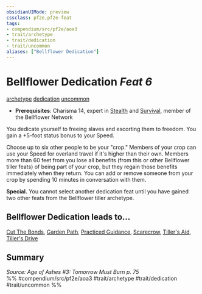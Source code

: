 ```yaml
---
obsidianUIMode: preview
cssclass: pf2e,pf2e-feat
tags:
- compendium/src/pf2e/aoa3
- trait/archetype
- trait/dedication
- trait/uncommon
aliases: ["Bellflower Dedication"]
---
```

# Bellflower Dedication  *Feat 6*  
[archetype](../../rules/traits/archetype.md)  [dedication](../../rules/traits/dedication.md)  [uncommon](../../rules/traits/uncommon.md)  

- **Prerequisites**: Charisma 14, expert in [Stealth](../skills.md#Stealth) and [Survival](../skills.md#Survival), member of the Bellflower Network

You dedicate yourself to freeing slaves and escorting them to freedom. You gain a +5-foot status bonus to your Speed.

Choose up to six other people to be your "crop." Members of your crop can use your Speed for overland travel if it's higher than their own. Members more than 60 feet from you lose all benefits (from this or other Bellflower tiller feats) of being part of your crop, but they regain those benefits immediately when they return. You can add or remove someone from your crop by spending 10 minutes in conversation with them.

**Special.** You cannot select another dedication feat until you have gained two other feats from the Bellflower tiller archetype.

## Bellflower Dedication leads to...

[Cut The Bonds](cut-the-bonds-aoa3.md), [Garden Path](garden-path-aoa3.md), [Practiced Guidance](practiced-guidance-aoa3.md), [Scarecrow](scarecrow-aoa3.md), [Tiller's Aid](tillers-aid-aoa3.md), [Tiller's Drive](tillers-drive-aoa3.md)

## Summary

*Source: Age of Ashes #3: Tomorrow Must Burn p. 75*  
%% #compendium/src/pf2e/aoa3 #trait/archetype #trait/dedication #trait/uncommon %%
